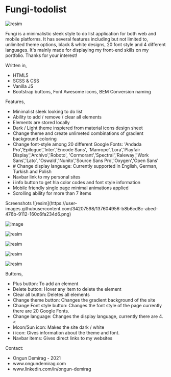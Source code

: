 # Fungi-todolist
![resim](https://user-images.githubusercontent.com/34207598/137604978-6268ba6f-bf24-4ea7-ad72-d6bc94f535b3.png)

 Fungi is a minimalistic sleek style to do list application for both web and mobile platforms. It has several features including but not limited to, unlimited theme options, black & white designs, 20 font style and 4 different languages. It's mainly made for displaying my front-end skills on my portfolio. Thanks for your interest! <br>
<p> Written in, </p>
 <ul>
  <li> HTML5 </li>
  <li> SCSS & CSS  </li>
  <li> Vanilla JS </li>
  <li> Bootstrap buttons, Font Awesome icons, BEM Conversion naming </li>
</ul>
<p>  Features, </p> 
<ul>
   <li>  Minimalist sleek looking to do list </li>
  <li>  Ability to add / remove / clear all elements </li>
   <li>  Elements are stored locally </li>
  <li>  Dark / Light theme inspiered from material icons design sheet </li>
  <li>  Change theme and create unlimeted combinations of gradient background coloring </li>
  <li>  Change font-style among 20 different Google Fonts: 'Andada Pro','Epilogue','Inter','Encode Sans', 'Manrope','Lora','Playfair Display','Archivo','Roboto', 'Cormorant','Spectral','Raleway','Work Sans','Lato', 'Oswald','Nunito','Source Sans Pro','Oxygen','Open Sans' </li>
  <li> # Change display language: Currently supported in English, German, Turkish and Polish </li>
  <li>  Navbar link to my personal sites </li>
  <li>  i info button to get hla color codes and font style information </li>
   <li>  Mobile friendly single page minimal animations applied </li>
  <li>  Scrolling ability for more than 7 items  </li>
   </ul>
Screenshots
![resim](https://user-images.githubusercontent.com/34207598/137604956-b8b6cd8c-abed-476b-9112-160c6fa234d6.png)

![image](https://user-images.githubusercontent.com/34207598/137604925-9238bfb6-703c-4000-a8c1-a0afe8eaeecf.png)

![resim](https://user-images.githubusercontent.com/34207598/137604940-664c50ea-93aa-4b1a-8f5e-2dc42d610f9f.png)

![resim](https://user-images.githubusercontent.com/34207598/137604962-52304073-5773-450c-8c8c-d7dd621e8145.png)

![resim](https://user-images.githubusercontent.com/34207598/137604998-7ff9796c-1b78-4434-a38c-6aedc13c1b42.png)

![resim](https://user-images.githubusercontent.com/34207598/137605004-72295e43-422d-4457-abca-2cc767ec492b.png)

<p>  Buttons, </p> 
<ul>
<li> Plus button: To add an element </li>
<li> Delete button: Hover any item to delete the element</li>                                       
<li> Clear all button: Deletes all elements </li>
<li> Change theme button: Changes the gradient background of the site </li>
<li> Change Font style button: Changes the font style of the page currently there are 20 Google Fonts.</li>
<li> Change language: Changes the display language, currently there are 4. <</li>
<li> Moon/Sun icon: Makes the site dark / white </li>
<li> i icon: Gives information about the theme and font.</li>
<li> Navbar items: Gives direct links to my websites </li>
</ul>
 
Contact:
<ul>
 <li> Ongun Demirag - 2021  </li> 
 <li> www.ongundemirag.com </li> 
 <li>  www.linkedin.com/in/ongun-demirag </li> 
 </ul>
